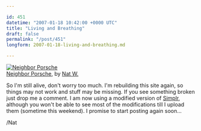```yaml
---

id: 451
datetime: "2007-01-18 10:42:00 +0000 UTC"
title: "Living and Breathing"
draft: false
permalink: "/post/451"
longform: 2007-01-18-living-and-breathing.md

---
```


<a href="http://www.flickr.com/photos/icco/345992690/" title="photo sharing"><img src="http://farm1.static.flickr.com/125/345992690_4ffe41693b.jpg" alt="Neighbor Porsche" class="flickr-photo" /></a>   
<a href="http://www.flickr.com/photos/icco/345992690/">Neighbor Porsche</a>, by <a href="http://www.flickr.com/people/icco/">Nat W.</a>

So I'm still alive, don't worry too much. I'm rebuilding this site again, so things may not work and stuff may be missing. If you see something broken just drop me a comment. I am now using a modified version of <a href="http://scottwallick.com/">Simplr</a>, although you won't be able to see most of the modifications till I upload them (sometime this weekend). I promise to start posting again soon...

/Nat

